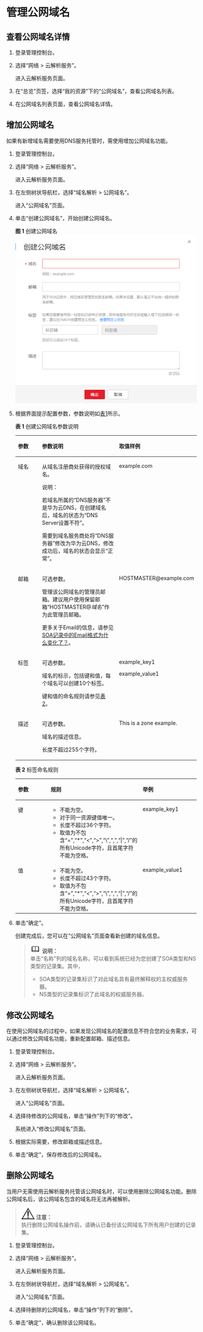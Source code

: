 # 管理公网域名<a name="zh-cn_topic_0035467702"></a>

## 查看公网域名详情<a name="section6318733510236"></a>

1.  登录管理控制台。
2.  选择“网络 \> 云解析服务”。

    进入云解析服务页面。

3.  在“总览”页签，选择“我的资源”下的“公网域名”，查看公网域名列表。
4.  在公网域名列表页面，查看公网域名详情。

## 增加公网域名<a name="section52845971102319"></a>

如果有新增域名需要使用DNS服务托管时，需使用增加公网域名功能。

1.  登录管理控制台。
2.  选择“网络 \> 云解析服务”。

    进入云解析服务页面。

3.  在左侧树状导航栏，选择“域名解析 \> 公网域名”。

    进入“公网域名”页面。

4.  单击“创建公网域名”，开始创建公网域名。

    **图 1**  创建公网域名<a name="zh-cn_topic_0035467699_fig6546207423300"></a>  
    ![](figures/创建公网域名.png "创建公网域名")

5.  根据界面提示配置参数，参数说明如[表1](#zh-cn_topic_0035467699_zh-cn_topic_0035467699_table2052132816642)所示。

    **表 1**  创建公网域名参数说明

    <a name="zh-cn_topic_0035467699_zh-cn_topic_0035467699_table2052132816642"></a>
    <table><thead align="left"><tr id="zh-cn_topic_0035467699_zh-cn_topic_0035467699_row5957484916642"><th class="cellrowborder" valign="top" width="18.11%" id="mcps1.2.4.1.1"><p id="zh-cn_topic_0035467699_zh-cn_topic_0035467699_p1063011916642"><a name="zh-cn_topic_0035467699_zh-cn_topic_0035467699_p1063011916642"></a><a name="zh-cn_topic_0035467699_zh-cn_topic_0035467699_p1063011916642"></a>参数</p>
    </th>
    <th class="cellrowborder" valign="top" width="50.629999999999995%" id="mcps1.2.4.1.2"><p id="zh-cn_topic_0035467699_zh-cn_topic_0035467699_p5573330716642"><a name="zh-cn_topic_0035467699_zh-cn_topic_0035467699_p5573330716642"></a><a name="zh-cn_topic_0035467699_zh-cn_topic_0035467699_p5573330716642"></a>参数说明</p>
    </th>
    <th class="cellrowborder" valign="top" width="31.259999999999998%" id="mcps1.2.4.1.3"><p id="zh-cn_topic_0035467699_zh-cn_topic_0035467699_p1810404816642"><a name="zh-cn_topic_0035467699_zh-cn_topic_0035467699_p1810404816642"></a><a name="zh-cn_topic_0035467699_zh-cn_topic_0035467699_p1810404816642"></a>取值样例</p>
    </th>
    </tr>
    </thead>
    <tbody><tr id="zh-cn_topic_0035467699_zh-cn_topic_0035467699_row2871871016642"><td class="cellrowborder" valign="top" width="18.11%" headers="mcps1.2.4.1.1 "><p id="zh-cn_topic_0035467699_zh-cn_topic_0035467699_p4451420716642"><a name="zh-cn_topic_0035467699_zh-cn_topic_0035467699_p4451420716642"></a><a name="zh-cn_topic_0035467699_zh-cn_topic_0035467699_p4451420716642"></a>域名</p>
    </td>
    <td class="cellrowborder" valign="top" width="50.629999999999995%" headers="mcps1.2.4.1.2 "><p id="zh-cn_topic_0035467699_zh-cn_topic_0035467699_p41211101203154"><a name="zh-cn_topic_0035467699_zh-cn_topic_0035467699_p41211101203154"></a><a name="zh-cn_topic_0035467699_zh-cn_topic_0035467699_p41211101203154"></a>从域名注册商处获得的授权域名。</p>
    <div class="note" id="zh-cn_topic_0035467699_note14356213131115"><a name="zh-cn_topic_0035467699_note14356213131115"></a><a name="zh-cn_topic_0035467699_note14356213131115"></a><span class="notetitle"> 说明： </span><div class="notebody"><p id="zh-cn_topic_0035467699_p590583042214"><a name="zh-cn_topic_0035467699_p590583042214"></a><a name="zh-cn_topic_0035467699_p590583042214"></a>若域名所属的“DNS服务器”不是华为云DNS，在创建域名后，域名的状态为“DNS Server设置不符”。</p>
    <p id="zh-cn_topic_0035467699_p9135154013203"><a name="zh-cn_topic_0035467699_p9135154013203"></a><a name="zh-cn_topic_0035467699_p9135154013203"></a>需要到域名服务商处将“DNS服务器”修改为华为云DNS，修改成功后，域名的状态会显示“正常”。</p>
    </div></div>
    </td>
    <td class="cellrowborder" valign="top" width="31.259999999999998%" headers="mcps1.2.4.1.3 "><p id="zh-cn_topic_0035467699_zh-cn_topic_0035467699_p6704856616642"><a name="zh-cn_topic_0035467699_zh-cn_topic_0035467699_p6704856616642"></a><a name="zh-cn_topic_0035467699_zh-cn_topic_0035467699_p6704856616642"></a>example.com</p>
    </td>
    </tr>
    <tr id="zh-cn_topic_0035467699_zh-cn_topic_0035467699_row3925088716642"><td class="cellrowborder" valign="top" width="18.11%" headers="mcps1.2.4.1.1 "><p id="zh-cn_topic_0035467699_zh-cn_topic_0035467699_p2520529816642"><a name="zh-cn_topic_0035467699_zh-cn_topic_0035467699_p2520529816642"></a><a name="zh-cn_topic_0035467699_zh-cn_topic_0035467699_p2520529816642"></a>邮箱</p>
    </td>
    <td class="cellrowborder" valign="top" width="50.629999999999995%" headers="mcps1.2.4.1.2 "><p id="zh-cn_topic_0035467699_p24427888103333"><a name="zh-cn_topic_0035467699_p24427888103333"></a><a name="zh-cn_topic_0035467699_p24427888103333"></a>可选参数。</p>
    <p id="zh-cn_topic_0035467699_zh-cn_topic_0035467699_p2836327016642"><a name="zh-cn_topic_0035467699_zh-cn_topic_0035467699_p2836327016642"></a><a name="zh-cn_topic_0035467699_zh-cn_topic_0035467699_p2836327016642"></a>管理该公网域名的管理员邮箱。建议用户使用保留邮箱“HOSTMASTER@<em id="zh-cn_topic_0035467699_i31584450204027"><a name="zh-cn_topic_0035467699_i31584450204027"></a><a name="zh-cn_topic_0035467699_i31584450204027"></a>域名</em>”作为此管理员邮箱。</p>
    <p id="zh-cn_topic_0035467699_p3894942320387"><a name="zh-cn_topic_0035467699_p3894942320387"></a><a name="zh-cn_topic_0035467699_p3894942320387"></a>更多关于Email的信息，请参见<a href="http://support.huaweicloud.com/dns_faq/dns_faq_009.html" target="_blank" rel="noopener noreferrer">SOA记录中的Email格式为什么变化了？</a>。</p>
    </td>
    <td class="cellrowborder" valign="top" width="31.259999999999998%" headers="mcps1.2.4.1.3 "><p id="zh-cn_topic_0035467699_zh-cn_topic_0035467699_p1572349716642"><a name="zh-cn_topic_0035467699_zh-cn_topic_0035467699_p1572349716642"></a><a name="zh-cn_topic_0035467699_zh-cn_topic_0035467699_p1572349716642"></a>HOSTMASTER@example.com</p>
    </td>
    </tr>
    <tr id="zh-cn_topic_0035467699_row105410594141"><td class="cellrowborder" valign="top" width="18.11%" headers="mcps1.2.4.1.1 "><p id="zh-cn_topic_0035467699_p95595914146"><a name="zh-cn_topic_0035467699_p95595914146"></a><a name="zh-cn_topic_0035467699_p95595914146"></a>标签</p>
    </td>
    <td class="cellrowborder" valign="top" width="50.629999999999995%" headers="mcps1.2.4.1.2 "><p id="zh-cn_topic_0035467699_p18551159141412"><a name="zh-cn_topic_0035467699_p18551159141412"></a><a name="zh-cn_topic_0035467699_p18551159141412"></a>可选参数。</p>
    <p id="zh-cn_topic_0035467699_p523611212291"><a name="zh-cn_topic_0035467699_p523611212291"></a><a name="zh-cn_topic_0035467699_p523611212291"></a>域名的标示，包括键和值，每个域名可以创建10个标签。</p>
    <p id="zh-cn_topic_0035467699_p1690771316155"><a name="zh-cn_topic_0035467699_p1690771316155"></a><a name="zh-cn_topic_0035467699_p1690771316155"></a>键和值的命名规则请参见<a href="#zh-cn_topic_0035467702__zh-cn_topic_0035467699_table18290035121711">表2</a>。</p>
    </td>
    <td class="cellrowborder" valign="top" width="31.259999999999998%" headers="mcps1.2.4.1.3 "><p id="zh-cn_topic_0035467699_p15551259121412"><a name="zh-cn_topic_0035467699_p15551259121412"></a><a name="zh-cn_topic_0035467699_p15551259121412"></a>example_key1</p>
    <p id="zh-cn_topic_0035467699_p15031954131915"><a name="zh-cn_topic_0035467699_p15031954131915"></a><a name="zh-cn_topic_0035467699_p15031954131915"></a>example_value1</p>
    </td>
    </tr>
    <tr id="zh-cn_topic_0035467699_row197267115553"><td class="cellrowborder" valign="top" width="18.11%" headers="mcps1.2.4.1.1 "><p id="zh-cn_topic_0035467699_p196195011562"><a name="zh-cn_topic_0035467699_p196195011562"></a><a name="zh-cn_topic_0035467699_p196195011562"></a>描述</p>
    </td>
    <td class="cellrowborder" valign="top" width="50.629999999999995%" headers="mcps1.2.4.1.2 "><p id="zh-cn_topic_0035467699_p2470028111562"><a name="zh-cn_topic_0035467699_p2470028111562"></a><a name="zh-cn_topic_0035467699_p2470028111562"></a>可选参数。</p>
    <p id="zh-cn_topic_0035467699_p2097594211562"><a name="zh-cn_topic_0035467699_p2097594211562"></a><a name="zh-cn_topic_0035467699_p2097594211562"></a>域名的描述信息。</p>
    <p id="zh-cn_topic_0035467699_p5456575711562"><a name="zh-cn_topic_0035467699_p5456575711562"></a><a name="zh-cn_topic_0035467699_p5456575711562"></a>长度不超过255个字符。</p>
    </td>
    <td class="cellrowborder" valign="top" width="31.259999999999998%" headers="mcps1.2.4.1.3 "><p id="zh-cn_topic_0035467699_p5775016011562"><a name="zh-cn_topic_0035467699_p5775016011562"></a><a name="zh-cn_topic_0035467699_p5775016011562"></a>This is a zone example.</p>
    </td>
    </tr>
    </tbody>
    </table>

    **表 2**  标签命名规则

    <a name="zh-cn_topic_0035467699_table18290035121711"></a>
    <table><thead align="left"><tr id="zh-cn_topic_0035467699_row72901535141713"><th class="cellrowborder" valign="top" width="18.181818181818183%" id="mcps1.2.4.1.1"><p id="zh-cn_topic_0035467699_p132908358173"><a name="zh-cn_topic_0035467699_p132908358173"></a><a name="zh-cn_topic_0035467699_p132908358173"></a>参数</p>
    </th>
    <th class="cellrowborder" valign="top" width="50.505050505050505%" id="mcps1.2.4.1.2"><p id="zh-cn_topic_0035467699_p1629093517175"><a name="zh-cn_topic_0035467699_p1629093517175"></a><a name="zh-cn_topic_0035467699_p1629093517175"></a>规则</p>
    </th>
    <th class="cellrowborder" valign="top" width="31.313131313131315%" id="mcps1.2.4.1.3"><p id="zh-cn_topic_0035467699_p32901635141714"><a name="zh-cn_topic_0035467699_p32901635141714"></a><a name="zh-cn_topic_0035467699_p32901635141714"></a>举例</p>
    </th>
    </tr>
    </thead>
    <tbody><tr id="zh-cn_topic_0035467699_row52906354176"><td class="cellrowborder" valign="top" width="18.181818181818183%" headers="mcps1.2.4.1.1 "><p id="zh-cn_topic_0035467699_p122901235111715"><a name="zh-cn_topic_0035467699_p122901235111715"></a><a name="zh-cn_topic_0035467699_p122901235111715"></a>键</p>
    </td>
    <td class="cellrowborder" valign="top" width="50.505050505050505%" headers="mcps1.2.4.1.2 "><a name="zh-cn_topic_0035467699_ul46253231183"></a><a name="zh-cn_topic_0035467699_ul46253231183"></a><ul id="zh-cn_topic_0035467699_ul46253231183"><li>不能为空。</li><li>对于同一资源键值唯一。</li><li>长度不超过36个字符。</li><li>取值为不包含“=”,“*”,“&lt;”,“&gt;”,“\”,“,”,“|”,“/”的所有Unicode字符，且首尾字符不能为空格。</li></ul>
    </td>
    <td class="cellrowborder" valign="top" width="31.313131313131315%" headers="mcps1.2.4.1.3 "><p id="zh-cn_topic_0035467699_p12290163511720"><a name="zh-cn_topic_0035467699_p12290163511720"></a><a name="zh-cn_topic_0035467699_p12290163511720"></a>example_key1</p>
    </td>
    </tr>
    <tr id="zh-cn_topic_0035467699_row132900355172"><td class="cellrowborder" valign="top" width="18.181818181818183%" headers="mcps1.2.4.1.1 "><p id="zh-cn_topic_0035467699_p152901635181712"><a name="zh-cn_topic_0035467699_p152901635181712"></a><a name="zh-cn_topic_0035467699_p152901635181712"></a>值</p>
    </td>
    <td class="cellrowborder" valign="top" width="50.505050505050505%" headers="mcps1.2.4.1.2 "><a name="zh-cn_topic_0035467699_ul19648123161815"></a><a name="zh-cn_topic_0035467699_ul19648123161815"></a><ul id="zh-cn_topic_0035467699_ul19648123161815"><li>不能为空。</li><li>长度不超过43个字符。</li><li>取值为不包含“=”,“*”,“&lt;”,“&gt;”,“\”,“,”,“|”,“/”的所有Unicode字符，且首尾字符不能为空格。</li></ul>
    </td>
    <td class="cellrowborder" valign="top" width="31.313131313131315%" headers="mcps1.2.4.1.3 "><p id="zh-cn_topic_0035467699_p62904352179"><a name="zh-cn_topic_0035467699_p62904352179"></a><a name="zh-cn_topic_0035467699_p62904352179"></a>example_value1</p>
    </td>
    </tr>
    </tbody>
    </table>

6.  单击“确定”。

    创建完成后，您可以在“公网域名”页面查看新创建的域名信息。

    >![](public_sys-resources/icon-note.gif) **说明：**   
    >单击“名称”列的域名名称，可以看到系统已经为您创建了SOA类型和NS类型的记录集。其中，  
    >-   SOA类型的记录集标识了对此域名具有最终解释权的主权威服务器。  
    >-   NS类型的记录集标识了此域名的权威服务器。  


## 修改公网域名<a name="section26081112215548"></a>

在使用公网域名的过程中，如果发现公网域名的配置信息不符合您的业务需求，可以通过修改公网域名功能，重新配置邮箱、描述信息。

1.  登录管理控制台。
2.  选择“网络 \> 云解析服务”。

    进入云解析服务页面。

3.  在左侧树状导航栏，选择“域名解析 \> 公网域名”。

    进入“公网域名”页面。

4.  选择待修改的公网域名，单击“操作”列下的“修改”。

    系统进入“修改公网域名”页面。

5.  根据实际需要，修改邮箱或描述信息。
6.  单击“确定”，保存修改后的公网域名。

## 删除公网域名<a name="section34296412102339"></a>

当用户无需使用云解析服务托管该公网域名时，可以使用删除公网域名功能。删除公网域名后，该公网域名包含的域名将无法再被解析。

>![](public_sys-resources/icon-notice.gif) **注意：**   
>执行删除公网域名操作前，请确认已备份该公网域名下所有用户创建的记录集。  

1.  登录管理控制台。
2.  选择“网络 \> 云解析服务”。

    进入云解析服务页面。

3.  在左侧树状导航栏，选择“域名解析 \> 公网域名”。

    进入“公网域名”页面。

4.  选择待删除的公网域名，单击“操作”列下的“删除”。
5.  单击“确定”，确认删除该公网域名。

